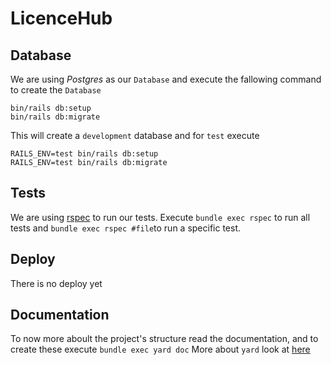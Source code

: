 # LicenceHub

## Database
We are using *Postgres* as our `Database` and execute the fallowing command to create the `Database`
```
bin/rails db:setup
bin/rails db:migrate
```
This will create a `development` database and for `test` execute
```
RAILS_ENV=test bin/rails db:setup
RAILS_ENV=test bin/rails db:migrate
```
## Tests
We are using [rspec](http://rspec.info/documentation/) to run our tests.
Execute `bundle exec rspec` to run all tests and `bundle exec rspec #file`to run a specific test.

## Deploy
There is no deploy yet

## Documentation
To now more aboult the project's structure read the documentation, and to create these execute
`bundle exec yard doc`
More about `yard` look at [here](http://yardoc.org/)
